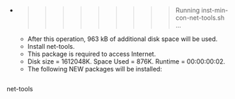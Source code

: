 * >>>>>>>>> Running inst-min-con-net-tools.sh ...
  * After this operation, 963 kB of additional disk space will be used.
  * Install net-tools.
  * This package is required to access Internet.
  * Disk size = 1612048K. Space Used = 876K. Runtime = 00:00:00:02.
  * The following NEW packages will be installed:
  ```bash
net-tools
  ```
